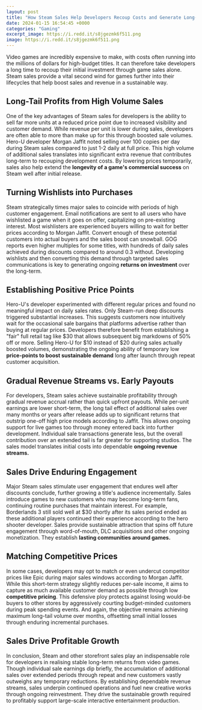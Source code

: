 ```yaml
---
layout: post
title: "How Steam Sales Help Developers Recoup Costs and Generate Long-Term Profits"
date: 2024-01-15 16:54:45 +0000
categories: "Gaming"
excerpt_image: https://i.redd.it/s8jgezmk6f511.png
image: https://i.redd.it/s8jgezmk6f511.png
---
```


Video games are incredibly expensive to make, with costs often running into the millions of dollars for high-budget titles. It can therefore take developers a long time to recoup their initial investment through game sales alone. Steam sales provide a vital second wind for games further into their lifecycles that help boost sales and revenue in a sustainable way.
## **Long-Tail Profits from High Volume Sales** 
One of the key advantages of Steam sales for developers is the ability to sell far more units at a reduced price point due to increased visibility and customer demand. While revenue per unit is lower during sales, developers are often able to more than make up for this through boosted sale volumes. Hero-U developer Morgan Jaffit noted selling over 100 copies per day during Steam sales compared to just 1-2 daily at full price. This high volume of additional sales translates into significant extra revenue that contributes long-term to recouping development costs. By lowering prices temporarily, sales also help extend the **longevity of a game's commercial success** on Steam well after initial release.
## **Turning Wishlists into Purchases**  
Steam strategically times major sales to coincide with periods of high customer engagement. Email notifications are sent to all users who have wishlisted a game when it goes on offer, capitalizing on pre-existing interest. Most wishlisters are experienced buyers willing to wait for better prices according to Morgan Jaffit. Convert enough of these potential customers into actual buyers and the sales boost can snowball. GOG reports even higher multiples for some titles, with hundreds of daily sales achieved during discounts compared to around 0.3 without. Developing wishlists and then converting this demand through targeted sales communications is key to generating ongoing **returns on investment** over the long-term.
## **Establishing Positive Price Points**
Hero-U's developer experimented with different regular prices and found no meaningful impact on daily sales rates. Only Steam-run deep discounts triggered substantial increases. This suggests customers now intuitively wait for the occasional sale bargains that platforms advertise rather than buying at regular prices. Developers therefore benefit from establishing a "fair" full retail tag like $30 that allows subsequent big markdowns of 50% off or more. Selling Hero-U for $10 instead of $20 during sales actually boosted volumes, demonstrating the ongoing ability of temporary low **price-points to boost sustainable demand** long after launch through repeat customer acquisition.
## **Gradual Revenue Streams vs. Early Payouts**
For developers, Steam sales achieve sustainable profitability through gradual revenue accrual rather than quick upfront payouts. While per-unit earnings are lower short-term, the long tail effect of additional sales over many months or years after release adds up to significant returns that outstrip one-off high price models according to Jaffit. This allows ongoing support for live games too through money entered back into further development. Individual sale transactions generate less, but the overall contribution over an extended tail is far greater for supporting studios. The sales model translates initial costs into dependable **ongoing revenue streams.** 
## **Sales Drive Enduring Engagement**
Major Steam sales stimulate user engagement that endures well after discounts conclude, further growing a title's audience incrementally. Sales introduce games to new customers who may become long-term fans, continuing routine purchases that maintain interest. For example, Borderlands 3 still sold well at $30 shortly after its sales period ended as these additional players continued their experience according to the hero shooter developer. Sales provide sustainable attraction that spins off future engagement through word-of-mouth, DLC acquisitions and other ongoing monetization. They establish **lasting communities around games.**
## **Matching Competitive Prices** 
In some cases, developers may opt to match or even undercut competitor prices like Epic during major sales windows according to Morgan Jaffit. While this short-term strategy slightly reduces per-sale income, it aims to capture as much available customer demand as possible through low **competitive pricing**. This defensive ploy protects against losing would-be buyers to other stores by aggressively courting budget-minded customers during peak spending events. And again, the objective remains achieving maximum long-tail volume over months, offsetting small initial losses through enduring incremental purchases.
## **Sales Drive Profitable Growth**
In conclusion, Steam and other storefront sales play an indispensable role for developers in realising stable long-term returns from video games. Though individual sale earnings dip briefly, the accumulation of additional sales over extended periods through repeat and new customers vastly outweighs any temporary reductions. By establishing dependable revenue streams, sales underpin continued operations and fuel new creative works through ongoing reinvestment. They drive the sustainable growth required to profitably support large-scale interactive entertainment production.
